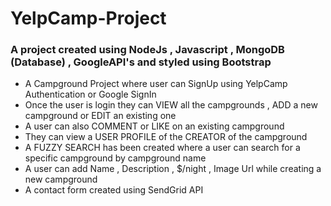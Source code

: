 # YelpCamp-Project

<h3>A project created using NodeJs , Javascript , MongoDB (Database) , GoogleAPI's and styled using Bootstrap</h3> 
<ul>
<li>A Campground Project where user can SignUp using YelpCamp Authentication or Google SignIn</li>
<li>Once the user is login they can VIEW all the campgrounds , ADD a new campground or EDIT an existing one</li>
<li>A user can also COMMENT or LIKE on an existing campground
</li>
<li>They can view a USER PROFILE of the CREATOR of the campground
</li>
<li>A FUZZY SEARCH has been created where a user can search for a specific campground by campground name
</li>
<li>A user can add Name , Description , $/night , Image Url while creating a new campground
</li>
<li>A contact form created using SendGrid API </li>
</ul>
